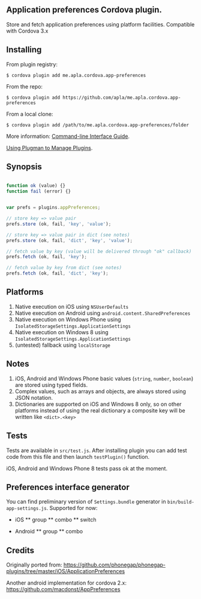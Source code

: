 Application preferences Cordova plugin.
-----------------------

Store and fetch application preferences using platform facilities.
Compatible with Cordova 3.x

Installing
---

From plugin registry:

    $ cordova plugin add me.apla.cordova.app-preferences

From the repo:

    $ cordova plugin add https://github.com/apla/me.apla.cordova.app-preferences

From a local clone:

    $ cordova plugin add /path/to/me.apla.cordova.app-preferences/folder


More information:
[Command-line Interface Guide](http://cordova.apache.org/docs/en/edge/guide_cli_index.md.html#The%20Command-line%20Interface).

[Using Plugman to Manage Plugins](http://cordova.apache.org/docs/en/edge/guide_plugin_ref_plugman.md.html).


Synopsis
---

```javascript

function ok (value) {}
function fail (error) {}


var prefs = plugins.appPreferences;

// store key => value pair
prefs.store (ok, fail, 'key', 'value');

// store key => value pair in dict (see notes)
prefs.store (ok, fail, 'dict', 'key', 'value');

// fetch value by key (value will be delivered through "ok" callback)
prefs.fetch (ok, fail, 'key');

// fetch value by key from dict (see notes)
prefs.fetch (ok, fail, 'dict', 'key');
```

Platforms
---
1. Native execution on iOS using `NSUserDefaults`
1. Native execution on Android using `android.content.SharedPreferences`
1. Native execution on Windows Phone using `IsolatedStorageSettings.ApplicationSettings`
1. Native execution on Windows 8 using `IsolatedStorageSettings.ApplicationSettings`
1. (untested) fallback using `localStorage`

Notes
---
1. iOS, Android and Windows Phone basic values (`string`, `number`, `boolean`) are stored using typed fields.
1. Complex values, such as arrays and objects, are always stored using JSON notation.
1. Dictionaries are supported on iOS and Windows 8 only, so on other platforms instead of using the real dictionary a composite key will be written like `<dict>.<key>`

Tests
---
Tests are available in `src/test.js`. After installing plugin you can add test code from this file and then launch `testPlugin()` function.

iOS, Android and Windows Phone 8 tests pass ok at the moment.


Preferences interface generator
---
You can find preliminary version of `Settings.bundle` generator in `bin/build-app-settings.js`. Supported for now:

* iOS
** group
** combo
** switch

* Android
** group
** combo


Credits
---

Originally ported from:
https://github.com/phonegap/phonegap-plugins/tree/master/iOS/ApplicationPreferences

Another android implementation for cordova 2.x:
https://github.com/macdonst/AppPreferences

